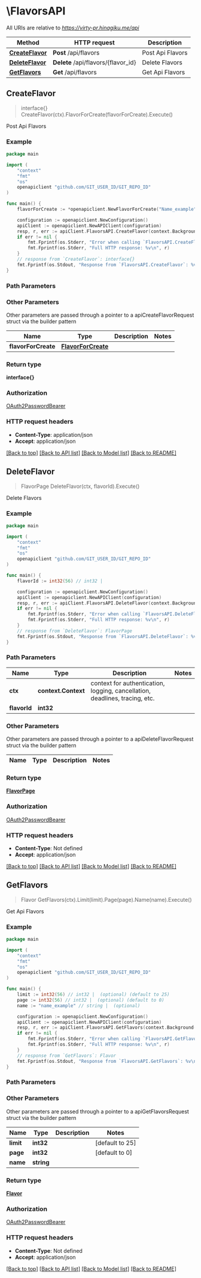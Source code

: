 # \FlavorsAPI

All URIs are relative to *https://virty-pr.hinagiku.me/api*

Method | HTTP request | Description
------------- | ------------- | -------------
[**CreateFlavor**](FlavorsAPI.md#CreateFlavor) | **Post** /api/flavors | Post Api Flavors
[**DeleteFlavor**](FlavorsAPI.md#DeleteFlavor) | **Delete** /api/flavors/{flavor_id} | Delete Flavors
[**GetFlavors**](FlavorsAPI.md#GetFlavors) | **Get** /api/flavors | Get Api Flavors



## CreateFlavor

> interface{} CreateFlavor(ctx).FlavorForCreate(flavorForCreate).Execute()

Post Api Flavors

### Example

```go
package main

import (
	"context"
	"fmt"
	"os"
	openapiclient "github.com/GIT_USER_ID/GIT_REPO_ID"
)

func main() {
	flavorForCreate := *openapiclient.NewFlavorForCreate("Name_example", "Os_example", "ManualUrl_example", "Icon_example", false, "Description_example") // FlavorForCreate | 

	configuration := openapiclient.NewConfiguration()
	apiClient := openapiclient.NewAPIClient(configuration)
	resp, r, err := apiClient.FlavorsAPI.CreateFlavor(context.Background()).FlavorForCreate(flavorForCreate).Execute()
	if err != nil {
		fmt.Fprintf(os.Stderr, "Error when calling `FlavorsAPI.CreateFlavor``: %v\n", err)
		fmt.Fprintf(os.Stderr, "Full HTTP response: %v\n", r)
	}
	// response from `CreateFlavor`: interface{}
	fmt.Fprintf(os.Stdout, "Response from `FlavorsAPI.CreateFlavor`: %v\n", resp)
}
```

### Path Parameters



### Other Parameters

Other parameters are passed through a pointer to a apiCreateFlavorRequest struct via the builder pattern


Name | Type | Description  | Notes
------------- | ------------- | ------------- | -------------
 **flavorForCreate** | [**FlavorForCreate**](FlavorForCreate.md) |  | 

### Return type

**interface{}**

### Authorization

[OAuth2PasswordBearer](../README.md#OAuth2PasswordBearer)

### HTTP request headers

- **Content-Type**: application/json
- **Accept**: application/json

[[Back to top]](#) [[Back to API list]](../README.md#documentation-for-api-endpoints)
[[Back to Model list]](../README.md#documentation-for-models)
[[Back to README]](../README.md)


## DeleteFlavor

> FlavorPage DeleteFlavor(ctx, flavorId).Execute()

Delete Flavors

### Example

```go
package main

import (
	"context"
	"fmt"
	"os"
	openapiclient "github.com/GIT_USER_ID/GIT_REPO_ID"
)

func main() {
	flavorId := int32(56) // int32 | 

	configuration := openapiclient.NewConfiguration()
	apiClient := openapiclient.NewAPIClient(configuration)
	resp, r, err := apiClient.FlavorsAPI.DeleteFlavor(context.Background(), flavorId).Execute()
	if err != nil {
		fmt.Fprintf(os.Stderr, "Error when calling `FlavorsAPI.DeleteFlavor``: %v\n", err)
		fmt.Fprintf(os.Stderr, "Full HTTP response: %v\n", r)
	}
	// response from `DeleteFlavor`: FlavorPage
	fmt.Fprintf(os.Stdout, "Response from `FlavorsAPI.DeleteFlavor`: %v\n", resp)
}
```

### Path Parameters


Name | Type | Description  | Notes
------------- | ------------- | ------------- | -------------
**ctx** | **context.Context** | context for authentication, logging, cancellation, deadlines, tracing, etc.
**flavorId** | **int32** |  | 

### Other Parameters

Other parameters are passed through a pointer to a apiDeleteFlavorRequest struct via the builder pattern


Name | Type | Description  | Notes
------------- | ------------- | ------------- | -------------


### Return type

[**FlavorPage**](FlavorPage.md)

### Authorization

[OAuth2PasswordBearer](../README.md#OAuth2PasswordBearer)

### HTTP request headers

- **Content-Type**: Not defined
- **Accept**: application/json

[[Back to top]](#) [[Back to API list]](../README.md#documentation-for-api-endpoints)
[[Back to Model list]](../README.md#documentation-for-models)
[[Back to README]](../README.md)


## GetFlavors

> Flavor GetFlavors(ctx).Limit(limit).Page(page).Name(name).Execute()

Get Api Flavors

### Example

```go
package main

import (
	"context"
	"fmt"
	"os"
	openapiclient "github.com/GIT_USER_ID/GIT_REPO_ID"
)

func main() {
	limit := int32(56) // int32 |  (optional) (default to 25)
	page := int32(56) // int32 |  (optional) (default to 0)
	name := "name_example" // string |  (optional)

	configuration := openapiclient.NewConfiguration()
	apiClient := openapiclient.NewAPIClient(configuration)
	resp, r, err := apiClient.FlavorsAPI.GetFlavors(context.Background()).Limit(limit).Page(page).Name(name).Execute()
	if err != nil {
		fmt.Fprintf(os.Stderr, "Error when calling `FlavorsAPI.GetFlavors``: %v\n", err)
		fmt.Fprintf(os.Stderr, "Full HTTP response: %v\n", r)
	}
	// response from `GetFlavors`: Flavor
	fmt.Fprintf(os.Stdout, "Response from `FlavorsAPI.GetFlavors`: %v\n", resp)
}
```

### Path Parameters



### Other Parameters

Other parameters are passed through a pointer to a apiGetFlavorsRequest struct via the builder pattern


Name | Type | Description  | Notes
------------- | ------------- | ------------- | -------------
 **limit** | **int32** |  | [default to 25]
 **page** | **int32** |  | [default to 0]
 **name** | **string** |  | 

### Return type

[**Flavor**](Flavor.md)

### Authorization

[OAuth2PasswordBearer](../README.md#OAuth2PasswordBearer)

### HTTP request headers

- **Content-Type**: Not defined
- **Accept**: application/json

[[Back to top]](#) [[Back to API list]](../README.md#documentation-for-api-endpoints)
[[Back to Model list]](../README.md#documentation-for-models)
[[Back to README]](../README.md)

